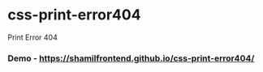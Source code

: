# css-print-error404
Print Error 404
### Demo - https://shamilfrontend.github.io/css-print-error404/
